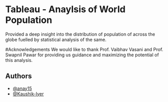 # Tableau - Anaylsis of World Population

Provided a deep insight into the distribution of population of across the globe
fuelled by statistical analysis of the same.

#Acknowledgements
We would like to thank Prof. Vaibhav Vasani and Prof. Swapnil Pawar for providing us guidance and maximizing the potential of this analysis.


## Authors

- [@anay15](https://github.com/anay15)
- [@Kaushik-Iyer](https://github.com/Kaushik-Iyer)
